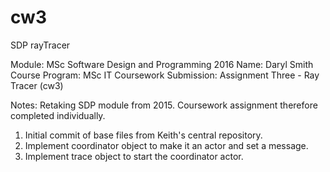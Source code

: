 # cw3
SDP rayTracer

Module: MSc Software Design and Programming 2016 
Name: Daryl Smith
Course Program: MSc IT
Coursework Submission: Assignment Three - Ray Tracer (cw3) 

Notes:
Retaking SDP module from 2015. Coursework assignment therefore completed individually. 

1. Initial commit of base files from Keith's central repository.
2. Implement coordinator object to make it an actor and set a message.
3. Implement trace object to start the coordinator actor.
